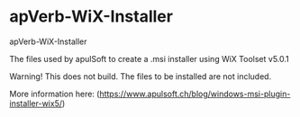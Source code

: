 # apVerb-WiX-Installer
apVerb-WiX-Installer

The files used by apulSoft to create a .msi installer using WiX Toolset v5.0.1

Warning! This does not build. The files to be installed are not included.

More information here: (https://www.apulsoft.ch/blog/windows-msi-plugin-installer-wix5/)
